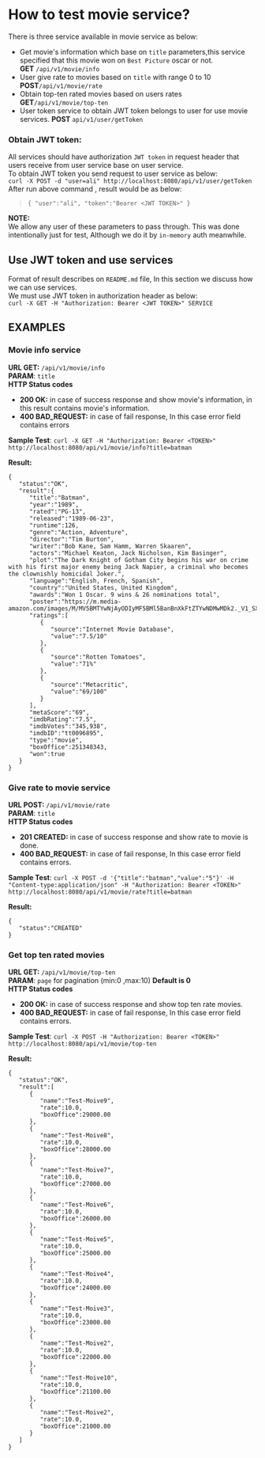 # How to test movie service?
There is three service available in movie service as below:
* Get movie's information which base on `title` parameters,this service specified that this movie won on `Best Picture` oscar  or not.  
 **GET** `/api/v1/movie/info`
* User give rate to movies based on `title` with range 0 to 10  
  **POST**`/api/v1/movie/rate`
* Obtain top-ten rated movies based on users rates  
  **GET**`/api/v1/movie/top-ten`
* User token service to obtain JWT token belongs to user for use movie services.
**POST** `api/v1/user/getToken`

### Obtain JWT token:
All services should have authorization `JWT token` in request header that users receive from user service base on user service.  
To obtain JWT token you send request to user service as below:  
`curl -X POST -d "user=ali" http://localhost:8080/api/v1/user/getToken`
After run above command , result would be as below:
>`{
"user":"ali",
"token":"Bearer <JWT TOKEN>"
}`

**NOTE:**  
We allow any user of these parameters to pass through. This was done intentionally just for test, Although we do it by `in-memory` auth meanwhile.  

## Use JWT token and use services
Format of result describes on `README.md` file, In this section we discuss how we can use services.  
We must use JWT token in authorization header as below:    
`curl -X GET -H "Authorization: Bearer <JWT TOKEN>" SERVICE`

## EXAMPLES
### Movie info service
**URL GET:** `/api/v1/movie/info`  
**PARAM**: `title`  
**HTTP Status codes**
* **200 OK:** in case of success response and show movie's information, in this result contains movie's information.    
* **400 BAD_REQUEST:** in case of fail response, In this case error field contains errors   

**Sample Test**: `curl -X GET -H "Authorization: Bearer <TOKEN>" http://localhost:8080/api/v1/movie/info?title=batman`  

**Result:**  
```
{
   "status":"OK",
   "result":{
      "title":"Batman",
      "year":"1989",
      "rated":"PG-13",
      "released":"1989-06-23",
      "runtime":126,
      "genre":"Action, Adventure",
      "director":"Tim Burton",
      "writer":"Bob Kane, Sam Hamm, Warren Skaaren",
      "actors":"Michael Keaton, Jack Nicholson, Kim Basinger",
      "plot":"The Dark Knight of Gotham City begins his war on crime with his first major enemy being Jack Napier, a criminal who becomes the clownishly homicidal Joker.",
      "language":"English, French, Spanish",
      "country":"United States, United Kingdom",
      "awards":"Won 1 Oscar. 9 wins & 26 nominations total",
      "poster":"https://m.media-amazon.com/images/M/MV5BMTYwNjAyODIyMF5BMl5BanBnXkFtZTYwNDMwMDk2._V1_SX300.jpg",
      "ratings":[
         {
            "source":"Internet Movie Database",
            "value":"7.5/10"
         },
         {
            "source":"Rotten Tomatoes",
            "value":"71%"
         },
         {
            "source":"Metacritic",
            "value":"69/100"
         }
      ],
      "metaScore":"69",
      "imdbRating":"7.5",
      "imdbVotes":"345,938",
      "imdbID":"tt0096895",
      "type":"movie",
      "boxOffice":251348343,
      "won":true
   }
}
``` 
### Give rate to movie service
**URL POST:** `/api/v1/movie/rate`  
**PARAM**: `title`  
**HTTP Status codes**
* **201 CREATED:** in case of success response and show rate to movie is done.
* **400 BAD_REQUEST:** in case of fail response, In this case error field contains errors.

**Sample Test**: `curl -X POST -d '{"title":"batman","value":"5"}' -H "Content-type:application/json" -H "Authorization: Bearer <TOKEN>" http://localhost:8080/api/v1/movie/rate?title=batman`

**Result:**  
```
{
   "status":"CREATED"
}
```

### Get top ten rated movies
**URL GET:** `/api/v1/movie/top-ten`  
**PARAM**: `page` for pagination (min:0 ,max:10) **Default is 0**  
**HTTP Status codes**
* **200 OK:** in case of success response and show top ten rate movies.
* **400 BAD_REQUEST:** in case of fail response, In this case error field contains errors.

**Sample Test**: `curl -X POST -H "Authorization: Bearer <TOKEN>" http://localhost:8080/api/v1/movie/top-ten`

**Result:**
```
{
   "status":"OK",
   "result":[
      {
         "name":"Test-Moive9",
         "rate":10.0,
         "boxOffice":29000.00
      },
      {
         "name":"Test-Moive8",
         "rate":10.0,
         "boxOffice":28000.00
      },
      {
         "name":"Test-Moive7",
         "rate":10.0,
         "boxOffice":27000.00
      },
      {
         "name":"Test-Moive6",
         "rate":10.0,
         "boxOffice":26000.00
      },
      {
         "name":"Test-Moive5",
         "rate":10.0,
         "boxOffice":25000.00
      },
      {
         "name":"Test-Moive4",
         "rate":10.0,
         "boxOffice":24000.00
      },
      {
         "name":"Test-Moive3",
         "rate":10.0,
         "boxOffice":23000.00
      },
      {
         "name":"Test-Moive2",
         "rate":10.0,
         "boxOffice":22000.00
      },
      {
         "name":"Test-Moive10",
         "rate":10.0,
         "boxOffice":21100.00
      },
      {
         "name":"Test-Moive2",
         "rate":10.0,
         "boxOffice":21000.00
      }
   ]
}
```


